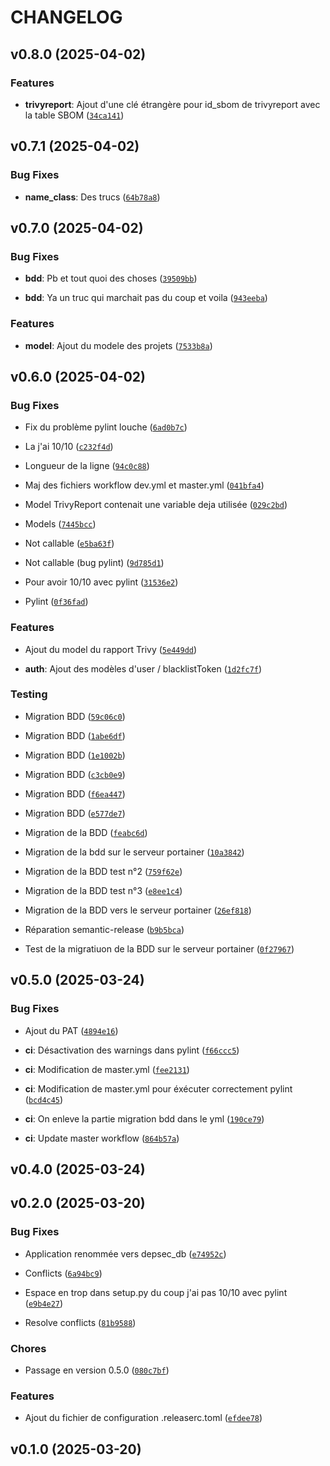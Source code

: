 # CHANGELOG


## v0.8.0 (2025-04-02)

### Features

- **trivyreport**: Ajout d'une clé étrangère pour id_sbom de trivyreport avec la table SBOM
  ([`34ca141`](https://github.com/DEPSEC-Project/DB-Management/commit/34ca141e5d3bc183aa4e96e59832d87c566318fd))


## v0.7.1 (2025-04-02)

### Bug Fixes

- **name_class**: Des trucs
  ([`64b78a8`](https://github.com/DEPSEC-Project/DB-Management/commit/64b78a80f673e148acbd0dc223d8428f09a2be53))


## v0.7.0 (2025-04-02)

### Bug Fixes

- **bdd**: Pb et tout quoi des choses
  ([`39509bb`](https://github.com/DEPSEC-Project/DB-Management/commit/39509bb0d9467c3eeb276771c63470707789aa79))

- **bdd**: Ya un truc qui marchait pas du coup et voila
  ([`943eeba`](https://github.com/DEPSEC-Project/DB-Management/commit/943eeba872894d19ca88246ea32a98a1a87ea3bd))

### Features

- **model**: Ajout du modele des projets
  ([`7533b8a`](https://github.com/DEPSEC-Project/DB-Management/commit/7533b8a448b19c279ede6a222cc66b8e0fab79c7))


## v0.6.0 (2025-04-02)

### Bug Fixes

- Fix du problème pylint louche
  ([`6ad0b7c`](https://github.com/DEPSEC-Project/DB-Management/commit/6ad0b7c75162d08ed22960479d19413ccc838ddd))

- La j'ai 10/10
  ([`c232f4d`](https://github.com/DEPSEC-Project/DB-Management/commit/c232f4d36d2486f9e93c093a5f9dcdd88dc7e2b8))

- Longueur de la ligne
  ([`94c0c88`](https://github.com/DEPSEC-Project/DB-Management/commit/94c0c887d04971ab3ab03d5b08e3243564258088))

- Maj des fichiers workflow dev.yml et master.yml
  ([`041bfa4`](https://github.com/DEPSEC-Project/DB-Management/commit/041bfa4b6d9da2f7205525849551222e190afa42))

- Model TrivyReport contenait une variable deja utilisée
  ([`029c2bd`](https://github.com/DEPSEC-Project/DB-Management/commit/029c2bd4e111f038a34b7163f4777fdfd1ef2ad6))

- Models
  ([`7445bcc`](https://github.com/DEPSEC-Project/DB-Management/commit/7445bccd9c89a86b5d43243a6f52f40ec228ef89))

- Not callable
  ([`e5ba63f`](https://github.com/DEPSEC-Project/DB-Management/commit/e5ba63ff72b83dca2a9fa8ec3f8d095f7cd9b683))

- Not callable (bug pylint)
  ([`9d785d1`](https://github.com/DEPSEC-Project/DB-Management/commit/9d785d17ff18f4f093cd83a7a4702db77e6d0af7))

- Pour avoir 10/10 avec pylint
  ([`31536e2`](https://github.com/DEPSEC-Project/DB-Management/commit/31536e2a8a1787e0221fc54f33c25922fd53fab9))

- Pylint
  ([`0f36fad`](https://github.com/DEPSEC-Project/DB-Management/commit/0f36fad9ddac40d9c222528b94d102e1a25e296e))

### Features

- Ajout du model du rapport Trivy
  ([`5e449dd`](https://github.com/DEPSEC-Project/DB-Management/commit/5e449ddc5c0ca9dbf4a136287fccf17d07ca9441))

- **auth**: Ajout des modèles d'user / blacklistToken
  ([`1d2fc7f`](https://github.com/DEPSEC-Project/DB-Management/commit/1d2fc7f660163ba8fbf699f0c228474cdeafc22c))

### Testing

- Migration BDD
  ([`59c06c0`](https://github.com/DEPSEC-Project/DB-Management/commit/59c06c0a93f3075995fbf97dba2219fd16281a1b))

- Migration BDD
  ([`1abe6df`](https://github.com/DEPSEC-Project/DB-Management/commit/1abe6df06ff73240e37eb5f7bc7630661b209e85))

- Migration BDD
  ([`1e1002b`](https://github.com/DEPSEC-Project/DB-Management/commit/1e1002b33b264f9d601ce357ea74f9853d6424a7))

- Migration BDD
  ([`c3cb0e9`](https://github.com/DEPSEC-Project/DB-Management/commit/c3cb0e9519c8af03b278d96429e79c132fc238e1))

- Migration BDD
  ([`f6ea447`](https://github.com/DEPSEC-Project/DB-Management/commit/f6ea447670b4c68b4408adaeec66a3fbf44222c3))

- Migration BDD
  ([`e577de7`](https://github.com/DEPSEC-Project/DB-Management/commit/e577de7c4fcb88bb1eb813e44608ad6bf974b5db))

- Migration de la BDD
  ([`feabc6d`](https://github.com/DEPSEC-Project/DB-Management/commit/feabc6d2d027a66ae4324d3028bf2091cdca3080))

- Migration de la bdd sur le serveur portainer
  ([`10a3842`](https://github.com/DEPSEC-Project/DB-Management/commit/10a3842fbe210bdf78e01575084db2acf9a95b58))

- Migration de la BDD test n°2
  ([`759f62e`](https://github.com/DEPSEC-Project/DB-Management/commit/759f62ef85b38708804e75e99ffc73e3df5ac915))

- Migration de la BDD test n°3
  ([`e8ee1c4`](https://github.com/DEPSEC-Project/DB-Management/commit/e8ee1c452aebf885a973da0e307a05f6c76e0f87))

- Migration de la BDD vers le serveur portainer
  ([`26ef818`](https://github.com/DEPSEC-Project/DB-Management/commit/26ef8186c37f98247d303876e5cdf875e516ea2b))

- Réparation semantic-release
  ([`b9b5bca`](https://github.com/DEPSEC-Project/DB-Management/commit/b9b5bca5911d0c0d18d88e0eca5316074b11d438))

- Test de la migratiuon de la BDD sur le serveur portainer
  ([`0f27967`](https://github.com/DEPSEC-Project/DB-Management/commit/0f27967f1c41264570393f52dc45534e052f1fcc))


## v0.5.0 (2025-03-24)

### Bug Fixes

- Ajout du PAT
  ([`4894e16`](https://github.com/DEPSEC-Project/DB-Management/commit/4894e16261b1dbd74614ee9a92a378bedc227d1d))

- **ci**: Désactivation des warnings dans pylint
  ([`f66ccc5`](https://github.com/DEPSEC-Project/DB-Management/commit/f66ccc5f1fbfb3f46a61d2526594430ec79649d9))

- **ci**: Modification de master.yml
  ([`fee2131`](https://github.com/DEPSEC-Project/DB-Management/commit/fee213137cc5e643cc8d9f92940f3393bc51b880))

- **ci**: Modification de master.yml pour éxécuter correctement pylint
  ([`bcd4c45`](https://github.com/DEPSEC-Project/DB-Management/commit/bcd4c45a4d2909b6217556ad95b8fb0844c28bbe))

- **ci**: On enleve la partie migration bdd dans le yml
  ([`190ce79`](https://github.com/DEPSEC-Project/DB-Management/commit/190ce796eb60c2f6318d5fb37010e7cd65ffb210))

- **ci**: Update master workflow
  ([`864b57a`](https://github.com/DEPSEC-Project/DB-Management/commit/864b57a018b994ed38eee5e44f86a6e94a863fd8))


## v0.4.0 (2025-03-24)


## v0.2.0 (2025-03-20)

### Bug Fixes

- Application renommée vers depsec_db
  ([`e74952c`](https://github.com/DEPSEC-Project/DB-Management/commit/e74952cba6bd326634bf8f637c81bc24b4ac1c21))

- Conflicts
  ([`6a94bc9`](https://github.com/DEPSEC-Project/DB-Management/commit/6a94bc9142a344e9bed70d2e5c278be49490b789))

- Espace en trop dans setup.py du coup j'ai pas 10/10 avec pylint
  ([`e9b4e27`](https://github.com/DEPSEC-Project/DB-Management/commit/e9b4e27f5b099a20cb380e984687f15cf1a65fdc))

- Resolve conflicts
  ([`81b9588`](https://github.com/DEPSEC-Project/DB-Management/commit/81b9588fc8a7b1e7d6fe23eb3a61106835c88a8f))

### Chores

- Passage en version 0.5.0
  ([`080c7bf`](https://github.com/DEPSEC-Project/DB-Management/commit/080c7bf33da1cbb53ba9e2ea289a9701675d159b))

### Features

- Ajout du fichier de configuration .releaserc.toml
  ([`efdee78`](https://github.com/DEPSEC-Project/DB-Management/commit/efdee780348a0b5cf7c16c6a1568444ad2cd6e24))


## v0.1.0 (2025-03-20)

